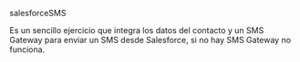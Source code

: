salesforceSMS

Es un sencillo ejercicio que integra los datos del contacto y un SMS Gateway  para enviar un SMS desde Salesforce, si no hay SMS Gateway no funciona. 
